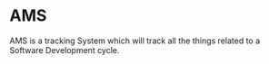 AMS
===

AMS is a tracking System which will track all the things related to a Software Development cycle.
